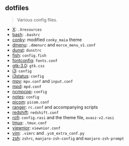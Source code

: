 ## dotfiles
> Various config files.

- [X](X): `.Xresources` 
- [bash](bash): `.bashrc` 
- [conky](conky): modified `conky_maia` theme
- [dmenu](dmenu): `.dmenurc` and `morce_menu_v1.conf`
- [dunst](dunst): `dunstrc`
- [fish](fish): `config.fish`
- [fontconfig](fontconfig): `fonts.conf`
- [gtk-3.0](gtk-3.0): `gtk.css`
- [i3](i3): `config`
- [i3status](i3status): `config`
- [mpv](mpv): `mpv.conf` and `input.conf`
- [mpd](mpd): `mpd.conf`
- [ncmpcpp](ncmpcpp): `config`
- [notes](notes): `config`
- [picom](picom): `picom.conf`
- [ranger](ranger): `rc.conf` and accompanying scripts
- [redshift](redshift): `redshift.conf`
- [rofi](rofi): `config.rasi` and the theme file, `avasz-v2.rasi`
- [tmux](tmux): `.tmux.conf`
- [viewnior](viewnior): `viewnior.conf`
- [vim](vim): `.vimrc` and `.ycm_extra_conf.py`
- [zsh](zsh): `zshrc`, `manjaro-zsh-config` and `manjaro-zsh-prompt`
